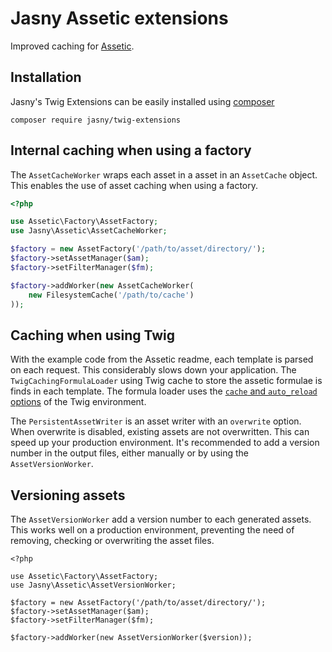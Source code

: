 # Jasny Assetic extensions

Improved caching for [Assetic](https://github.com/kriswallsmith/assetic).

## Installation

Jasny's Twig Extensions can be easily installed using [composer](http://getcomposer.org/)

    composer require jasny/twig-extensions

## Internal caching when using a factory

The `AssetCacheWorker` wraps each asset in a asset in an `AssetCache` object. This enables the use of asset caching
when using a factory.

```php
<?php

use Assetic\Factory\AssetFactory;
use Jasny\Assetic\AssetCacheWorker;

$factory = new AssetFactory('/path/to/asset/directory/');
$factory->setAssetManager($am);
$factory->setFilterManager($fm);

$factory->addWorker(new AssetCacheWorker(
    new FilesystemCache('/path/to/cache')
));

```

## Caching when using Twig

With the example code from the Assetic readme, each template is parsed on each request. This considerably slows down
your application. The `TwigCachingFormulaLoader` using Twig cache to store the assetic formulae is finds in each
template. The formula loader uses the [`cache` and `auto_reload` options](https://twig.sensiolabs.org/doc/2.x/api.html#environment-options)
of the Twig environment.

The `PersistentAssetWriter` is an asset writer with an `overwrite` option. When overwrite is disabled, existing assets
are not overwritten. This can speed up your production environment. It's recommended to add a version number in the
output files, either manually or by using the `AssetVersionWorker`.

## Versioning assets

The `AssetVersionWorker` add a version number to each generated assets. This works well on a production environment,
preventing the need of removing, checking or overwriting the asset files.

```
<?php

use Assetic\Factory\AssetFactory;
use Jasny\Assetic\AssetVersionWorker;

$factory = new AssetFactory('/path/to/asset/directory/');
$factory->setAssetManager($am);
$factory->setFilterManager($fm);

$factory->addWorker(new AssetVersionWorker($version));
```

